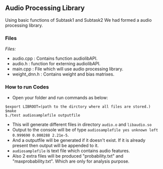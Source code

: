 ## Audio Processing Library
Using basic functions of Subtask1 and Subtask2 We had formed a audio processing library.
### Files 
*Files:*
- audio.cpp : Contains function audiolibAPI.
- audio.h   : function for externing audiolibAPI.
- main.cpp  : File which will use audio processing library.
- weight_dnn.h : Contains weight and bias matrixes.

### How to run Codes
- Open your folder and run commands as below:
~~~
$export LIBROOT=(path to the dirctory where all files are stored.)
$make
$./test audiosamplefile outputfile
~~~
- This will generate different files in directory `audio.o` and `libaudio.so`
- Output to the console will be of type `audiosamplefile yes unknown left 0.999690 0.000288 2.21e-5`.
- And a outputfile will be generated if it doesn't exist. If it is already present then output will be appended to it.
- `audiosamplefile` is text file which contains audio features.
- Also 2 extra files will be produced "probability.txt" and "maxprobability.txt". Which are only for analysis purpose.
